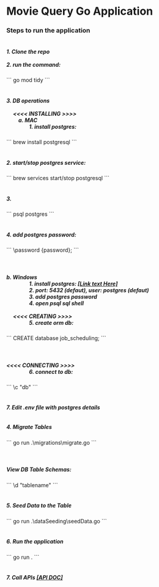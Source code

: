 <h1>
    Movie Query Go Application 
</h1>

<h3>
    Steps to run the application
</h3>

<h5>
    <br/>
    1. Clone the repo
    <br/><br/>
    2. run the command: <br/>
</h5>
    ```
    go mod tidy
    ```
    <br/><br/>
<h5>
    3. DB operations
    <br/><br/>&emsp;
    <<<< INSTALLING >>>>
    <br/>&emsp;&emsp;
    a. MAC 
    <br/>&emsp;&emsp;&emsp;&emsp;
    1. install postgres: <br/>
</h5>
    ```
    brew install postgresql
    ```
    <br/>&emsp;&emsp;&emsp;&emsp;
<h5>
    2. start/stop postgres service: <br/>
</h5>
    ```
    brew services start/stop postgresql 
    ```
    <br/>&emsp;&emsp;&emsp;&emsp;
<h5>    3. <br/> </h5>
    ```
    psql postgres
    ```
    <br/>&emsp;&emsp;&emsp;&emsp;
<h5>
    4. add postgres password: <br/>
</h5>
    ```
    \password {password};
    ```
    <br/><br/>&emsp;&emsp;
<h5>
    b. Windows
    <br/>&emsp;&emsp;&emsp;&emsp;
    1. install postgres: 
    <!-- (https://www.postgresql.org/download/windows/) -->
    <a href="https://www.postgresql.org/download/windows/">[Link text Here]</a>
    <br/>&emsp;&emsp;&emsp;&emsp;
    2. port: 5432 (defaut), user: postgres (defaut)
    <br/>&emsp;&emsp;&emsp;&emsp;
    3. add postgres password
    <br/>&emsp;&emsp;&emsp;&emsp;
    4. open psql sql shell
    <br/><br/>&emsp;
    <<<< CREATING >>>>
    <br/>&emsp;&emsp;&emsp;&emsp;
    5. create orm db: <br/>
</h5>
    ```
    CREATE database job_scheduling;
    ```
    <br/><br/>&emsp;
<h5>    
    <<<< CONNECTING >>>>
    <br/>&emsp;&emsp;&emsp;&emsp;
    6. connect to db: <br/>
</h5>
    ```
    \c "db"
    ```
    <br/>&emsp;&emsp;&emsp;&emsp;
<h5>
    7. Edit .env file with postgres details
    <br/><br/><br/>
    4. Migrate Tables <br/>
</h5>    
    ```
    go run .\migrations\migrate.go
    ```
    <br/><br/>&emsp;
<h5>
    View DB Table Schemas: <br/>
</h5>
    ```
    \d "tablename"
    ```
    <br/><br/>
<h5>
    5. Seed Data to the Table <br/>
</h5>
    ```
    go run .\dataSeeding\seedData.go
    ```
    <br/><br/>
<h5>
    6. Run the application <br/>
</h5>
    ```
    go run .
    ```
    <br/><br/>
<h5>    
    7. Call APIs
    <!-- https://docs.google.com/document/d/1-6-EVSzGkoIPzp5y3kb0rDhq1YrrqM9qdAXzhDRCEKg/edit?usp=sharing -->
    <a href="https://docs.google.com/document/d/1-6-EVSzGkoIPzp5y3kb0rDhq1YrrqM9qdAXzhDRCEKg/edit?usp=sharing">[API DOC]</a>
</h5>
